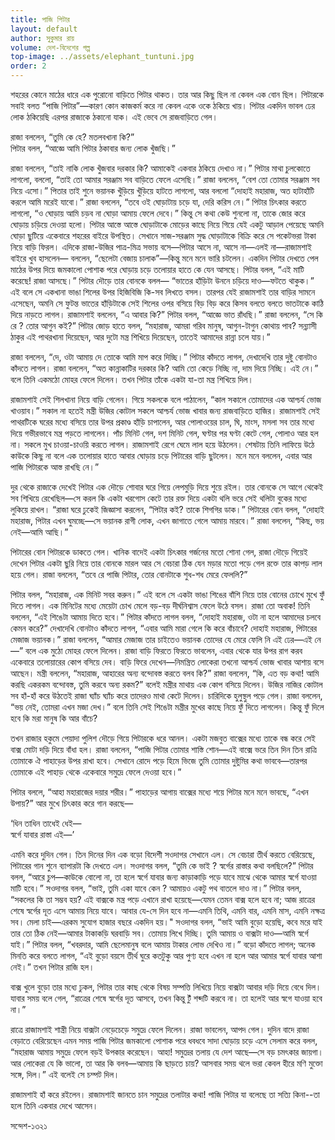 ```yaml
---
title: পাজি পিটার
layout: default
author: সুকুমার রায়
volume: দেশ-বিদেশের গল্প
top-image: ../assets/elephant_tuntuni.jpg
order: 2
---
```

শহরের কোনে মাঠের ধারে এক পুরোনো বাড়িতে পিটার থাকত। তার আর কিছু ছিল না কেবল এক বোন ছিল। পিটারকে সবাই বলত “পাজি পিটার”—কারণ কোন কাজকর্ম করে না কেবল একে ওকে ঠকিয়ে খায়। পিটার একদিন ভাবল ঢের লোক ঠকিয়েছি এরপর রাজাকে ঠকানো যাক।  এই ভেবে সে রাজবাড়িতে গেল।

রাজা বললেন, “তুমি কে হে? মতলবখানা কি?”    
পিটার বলল, “আজ্ঞে আমি পিটার ঠকাবার জন্য লোক খুঁজছি।”  

রাজা বললেন, “তাই নাকি লোক খুঁজবার দরকার কি? আমাকেই একবার ঠকিয়ে দেখাও না।” পিটার মাথা চুলকোতে লাগলো, বললো, “তাই তো আমার সরঞ্জাম সব বাড়িতে ফেলে এসেছি।” রাজা বললেন, “বেশ তো তোমার সরঞ্জাম সব নিয়ে এসো।” পিতার তাই শুনে ভয়ানক খুঁড়িয়ে খুঁড়িয়ে হাটতে লাগলো, আর বললো “দোহাই মহারাজ, অত হাটাহাঁটি করলে আমি মরেই যাবো।” রাজা বললেন, “তবে ওই ঘোড়াটায় চড়ে যা, দেরি করিস নে।” পিটার চিৎকার করতে লাগলো, “ও ঘোড়ায় আমি চড়ব না ঘোড়া আমায় ফেলে দেবে।” কিন্তু সে কথা কেউ শুনলো না, তাকে জোর করে ঘোড়ায় চড়িয়ে দেওয়া হলো। পিটার আস্তে আস্তে ঘোড়াটাকে মোড়ের কাছে নিয়ে গিয়ে যেই একটু আড়াল পেয়েছে অমনি ঘোড়া ছুটিয়ে একেবারে শহরের বাইরে উপস্থিত। সেখানে সাজ-সরঞ্জাম সুদ্ধ ঘোড়াটাকে বিক্রি করে সে পকেটভরা টাকা নিয়ে বাড়ি ফিরল। এদিকে রাজা-উজির পাত্র-মিত্র সভায় বসে—পিটার আসে না, আসে না—এলই না—রাজামশাই বাইরে খুব হাসলেন— বললেন, “ছেলেটা বেজায় চালাক”—কিন্তু মনে মনে ভারি চটলেন। একদিন পিটার দেখতে পেল মাঠের উপর দিয়ে জমকালাে পােশাক পরে ঘােড়ায় চড়ে তলােয়ার হাতে কে যেন আসছে। পিটার বলল, “এই মাটি করেছে! রাজা আসছে।” পিটার দৌড়ে তার বােনকে বলল— “ভাতের হাঁড়িটা উননে চড়িয়ে দাও—ফটতে থাকুক।” এই বলে সে একখানা ভাঙা শিলের উপর হিজিবিজি কি-সব লিখতে বসল। তারপর যেই রাজামশাই তার বাড়ির সামনে এসেছেন, অমনি সে ফুটন্ত ভাতের হাঁড়িটাকে সেই শিলের ওপর বসিয়ে বিড় বিড় করে কিসব বলতে বলতে ভাতটাকে কাঠি দিয়ে নাড়তে লাগল। রাজামশাই বললেন, “এ আবার কি?” পিটার বলল, “আজ্ঞে ভাত রাঁধছি।” রাজা বললেন, “সে কি রে ? তাের আগুন কই?” পিটার জোড় হাতে বলল, “মহারাজ, আমরা গরিব মানুষ, আগুন-টাগুন কোথায় পাব? সন্ন্যাসী ঠাকুর এই পাথরখানা দিয়েছেন, আর দুটো মন্ত্র শিখিয়ে দিয়েছেন, তাতেই আমাদের রান্না চলে যায়।”

রাজা বললেন, “দে, ওটা আমায় দে তােকে আমি মাপ করে দিচ্ছি।” পিটার কাঁদতে লাগল, দেখাদেখি তার দুষ্টু বােনটাও কাঁদতে লাগল। রাজা বললেন, “অত কান্নাকাটির দরকার কি? আমি তাে কেড়ে নিচ্ছি না, দাম দিয়ে নিচ্ছি। এই নে।” বলে তিনি একমঠো মােহর ফেলে দিলেন। তখন পিটার তাঁকে একটা যা-তা মন্ত্র শিখিয়ে দিল।

রাজামশাই সেই শিলখানা নিয়ে বাড়ি গেলেন। গিয়ে সকলকে বলে পাঠালেন, “কাল সকালে তােমাদের এক আশ্চর্য ভােজ খাওয়াব।” সকাল না হতেই মন্ত্রী উজির কোটাল সকলে আশ্চর্য ভােজ খাবার জন্য রাজবাড়িতে হাজির। রাজামশাই সেই পাথরটিকে ঘরের মধ্যে বসিয়ে তার উপর প্রকাণ্ড হাঁড়ি চাপালেন, আর পােলাওয়ের চাল, ঘি, মাংস, মসলা সব তার মধ্যে দিয়ে গভীরভাবে মন্ত্র পড়তে লাগলেন। পাঁচ মিনিট গেল, দশ মিনিট গেল, ঘণ্টার পর ঘণ্টা কেটে গেল, পােলাও আর হল না। সকলে মুখ চাওয়া-চাওয়ি করতে লাগল। রাজামশাই রেগে ঘেমে লাল হয়ে উঠলেন। শেষটায় তিনি লাফিয়ে উঠে কাউকে কিছু না বলে এক তলােয়ার হাতে আবার ঘােড়ায় চড়ে পিটারের বাড়ি ছুটলেন। মনে মনে বললেন, এবার আর পাজি পিটারকে আস্ত রাখছি নে।”

দুর থেকে রাজাকে দেখেই পিটার এক দৌড়ে শােবার ঘরে গিয়ে লেপমুড়ি দিয়ে শুয়ে রইল। তার বােনকে সে আগে থেকেই সব শিখিয়ে রেখেছিল—সে করল কি একটা খরগােস কেটে তার রক্ত দিয়ে একটা থলি ভরে সেই থলিটা বুকের মধ্যে লুকিয়ে রাখল।
“রাজা ঘরে ঢুকেই জিজ্ঞাসা করলেন, “পিটার কই? তাকে শিগগির ডাক।” পিটারের বােন বলল, “দোহাই মহারাজ, পিটার এখন ঘুমচ্ছে—সে ভয়ানক রাগী লােক, এখন জাগাতে গেলে আমায় মারবে।” রাজা বললেন, “কিছ, ভয় নেই—আমি আছি।”

পিটারের বােন পিটারকে ডাকতে গেল। খানিক বাদেই একটা চিৎকার গর্জনের মতাে শােনা গেল, রাজা দৌড়ে গিয়েই দেখেন পিটার একটা ছুরি নিয়ে তার বােনকে মারল আর সে বেচারা ঠিক যেন মড়ার মতাে পড়ে গেল রক্তে তার কাপড় লাল হয়ে গেল। রাজা বললেন, “তবে রে পাজি পিটার, তাের বােনটাকে শুধ-শধ মেরে ফেললি?”

পিটার বলল, “মহারাজ, এক মিনিট সবর করুন।” এই বলে সে একটা ভাঙা শিঙের বাঁশি নিয়ে তার বােনের চোখে মুখে ফুঁ দিতে লাগল। এক মিনিটের মধ্যে মেয়েটা চোখ মেলে বড়-বড় দীর্ঘনিশ্বাস ফেলে উঠে বসল। রাজা তাে অবাক! তিনি বললেন, “এই শিঙেটা আমায় দিতে হবে।” পিটার কাঁদতে লাগল বলল, “দোহাই মহারাজ, ওটা না হলে আমাদের চলবে কেমন করে?” দেখাদেখি বােনটাও কাঁদতে লাগল, “এবার আমি মারা গেলে কি করে বাঁচাবে? দোহাই মহারাজ, পিটারের মেজাজ ভয়ানক।” রাজা বললেন, “আমার মেজাজ তার চাইতেও ভয়ানক তােদের
যে মেরে ফেলি নি এই ঢের—এই নে—” বলে এক মুঠো মােহর ফেলে দিলেন।
রাজা বাড়ি ফিরতে ফিরতে ভাবলেন, এবার থেকে যার উপর রাগ করব একেবারে তলােয়ারের কোপ বসিয়ে দেব। বাড়ি ফিরে দেখেন—নিমন্ত্রিত লােকেরা তখনাে আশ্চর্য ভােজ খাবার আশায় বসে আছেন। মন্ত্রী বললেন, “মহারাজ, আহারের অন্য বন্দোবস্ত করতে বলব কি?” রাজা বললেন, “কি, এত বড় কথা! আমি করছি একরকম বন্দোবস্ত, তুমি করবে অন্য রকম?” বলেই মন্ত্রীর মাথায় এক কোপ বসিয়ে দিলেন। উজির নাজির কোটাল সব হাঁ-হাঁ করে উঠতেই রাজা ঘ্যাঁচ ঘ্যাঁচ করে তাদেরও মাথা কেটে দিলেন। চারিদিকে হুলুস্থুল পড়ে গেল। রাজা বললেন, “ভয় নেই, তােমরা এখন মজা দেখ।” বলে তিনি সেই শিঙেটা মন্ত্রীর মুখের কাছে নিয়ে ফুঁ দিতে লাগলেন। কিন্তু ফুঁ দিলে হবে কি মরা মানুষ কি আর বাঁচে?

তখন রাজার হকুমে পেয়াদা পুলিশ দৌড়ে গিয়ে পিটারকে ধরে আনল। একটা মজবুত বাক্সের মধ্যে তাকে বন্ধ করে সেই বাক্স মােটা দড়ি দিয়ে বাঁধা হল। রাজা বললেন, “পাজি পিটার তােমার শাস্তি শােন—এই বাক্সে ভরে তিন দিন তিন রাত্রি তােমাকে ঐ পাহাড়ের উপর রাখা হবে। সেখানে রােদে পড়ে হিমে ভিজে তুমি তোমার দুষ্টুমির কথা ভাববে—তারপর তােমাকে এই পাহাড় থেকে একেবারে সমুদ্রে ফেলে দেওয়া হবে।”

পিটার বললে, “আহা মহারাজের দয়ার শরীর।” পাহাড়ের আগায় বাক্সের মধ্যে শয়ে পিটার মনে মনে ভাবছে, “এখন উপায়?” আর মুখে চিৎকার করে গান করছে—

‘ধিন তাধিন তাধেই ধেই—    
স্বর্গে যাবার রাস্তা এই—’

এমনি করে দুদিন গেল। তিন দিনের দিন এক বড়াে বিদেশী সওদাগর সেখানে এল। সে বেচারা তীর্থ করতে বেরিয়েছে, পিটারের গান শুনে ব্যাপারটা কি দেখতে এল। সওদাগর বলল, “তুমি কে ভাই ? স্বর্গের রাস্তার কথা বলছিলে?” পিটার বলল, “আরে চুপ—কাউকে বােলাে না, তা হলে স্বর্গে যাবার জন্য কাড়াকাড়ি পড়ে যাবে মাঝে থেকে আমার স্বর্গে যাওয়া মাটি হবে।” সওদাগর বলল, “ভাই, তুমি একা যাবে কেন ? আমায়ও একটু পথ বাতলে দাও না।” পিটার বলল, “সকলের কি তা সম্ভব হয়? এই বাক্সকে মন্ত্র পড়ে এখানে রাখা হয়েছে—যেমন তেমন বাক্স হলে হবে না; আজ রাত্রের শেষে স্বর্গের দূত এসে আমায় নিয়ে যাবে। আবার যে-সে দিন হবে না—এমনি তিথি, এমনি বার, এমনি মাস, এমনি নক্ষত্র সব। মেলা চাই—এরকম সুযােগ হাজার বছরে একদিন হয়।" সওদাগর বলল, “ভাই আমি বুড়াে হয়েছি, কবে মরে যাই তার তাে ঠিক নেই—আমার টাকাকড়ি ঘরবাড়ি সব। তােমায় লিখে দিচ্ছি। তুমি আমায় ও বাক্সটা দাও—আমি স্বর্গে যাই।” পিটার বলল, “খবরদার, আমি ছেলেমানুষ বলে আমায় টাকার লােভ দেখিও না।” বড়াে কাঁদতে লাগল; অনেক মিনতি করে বলতে লাগল, “এই বুড়াে বয়সে তীর্থ ঘুরে কতটুকু আর পুণ্য হবে এখন না হলে আর আমার স্বর্গে যাবার আশা নেই।” তখন পিটার রাজি হল।

বাক্স খুলে বুড়াে তার মধ্যে ঢুকল, পিটার তার কাছ থেকে বিষয় সম্পত্তি লিখিয়ে নিয়ে বাক্সটা আবার দড়ি দিয়ে বেধে দিল। যাবার সময় বলে গেল, “রাত্রের শেষে স্বর্গের দূত আসবে, তখন কিন্তু টুঁ শব্দটি করবে না। তা হলেই আর স্বগে যাওয়া হবে না।”

রাত্রে রাজামশাই শান্ত্রী নিয়ে বাক্সটা নেড়েচেড়ে সমুদ্রে ফেলে দিলেন। রাজা ভাবলেন, আপদ গেল। দুদিন বাদে রাজা বেড়াতে বেরিয়েছেন এমন সময় পাজি পিটার জমকালাে পােশাক পরে ধবধবে সাদা ঘােড়ায় চড়ে এসে সেলাম করে বলল, “মহারাজ আমায় সমুদ্রে ফেলে বড়ই উপকার করেছেন। আহা! সমুদ্রের তলায় যে দেশ আছে—সে বড় চমৎকার জায়গা। আর লােকেরা যে কি ভালাে, তা আর কি বলব—আমায় কি ছাড়তে চায়? আসবার সময় থলে ভরা কেবল হীরে মণি মুক্তো সঙ্গে, দিল।” এই বলেই সে চম্পট দিল।

রাজামশাই হাঁ করে রইলেন। রাজামশাই জানতে চান সমুদ্রের তলাটার কথা! পাজি পিটার যা বলেছে তা সত্যি কিনা--তা হলে তিনি একবার দেখে আসেন।

সন্দেশ-১৩২১
